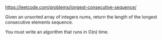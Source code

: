 https://leetcode.com/problems/longest-consecutive-sequence/

Given an unsorted array of integers nums, return the length of the longest consecutive elements sequence.

You must write an algorithm that runs in O(n) time.